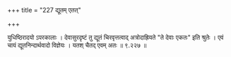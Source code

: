 +++
title = "227 द्यूतम् एतत्"

+++

युधिष्ठिरादयो ऽपरकालाः । देवासुरदृष्टं तु द्यूतं चिरवृत्तत्वाद् अत्रोदाह्रियते "ते देवाः एकतः" इति श्रुतेः । एवं चायं द्यूतनिन्दार्थवादो विज्ञेयः । यतश् चैतद् एवम् अतः ॥ ९.२२७ ॥